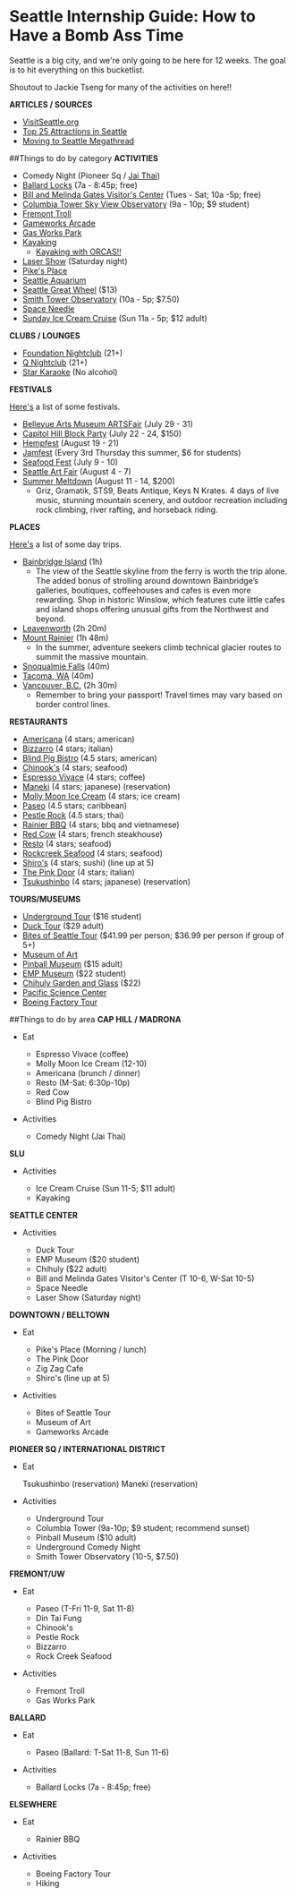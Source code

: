 # Seattle Internship Guide: How to Have a Bomb Ass Time
Seattle is a big city, and we're only going to be here for 12 weeks. The goal is to hit everything on this bucketlist.

Shoutout to Jackie Tseng for many of the activities on here!!

**ARTICLES / SOURCES**

* [VisitSeattle.org](http://www.visitseattle.org/)
* [Top 25 Attractions in Seattle](http://www.visitseattle.org/things-to-do/sightseeing/top-25-attractions/)
* [Moving to Seattle Megathread](https://www.reddit.com/r/Seattle/comments/3g4tkt/2015_moving_to_seattle_megathread/)

##Things to do by category
**ACTIVITIES** 

* Comedy Night (Pioneer Sq / [Jai Thai](https://www.facebook.com/jaithaibroadway/))
* [Ballard Locks](http://www.myballard.com/ballard-locks-seattle/) (7a - 8:45p; free)
* [Bill and Melinda Gates Visitor's Center](http://www.gatesfoundation.org/Visitor-Center) (Tues - Sat; 10a -5p; free)
* [Columbia Tower Sky View Observatory](http://www.skyviewobservatory.com/) (9a - 10p; $9 student)
* [Fremont Troll](https://www.yelp.com/biz/the-fremont-troll-seattle)
* [Gameworks Arcade](https://www.yelp.com/biz/gameworks-seattle)
* [Gas Works Park](https://www.yelp.com/biz/gas-works-park-seattle-2)
* [Kayaking](http://www.nwoc.com/rental/)
  * [Kayaking with ORCAS!!](http://www.sea-quest-kayak.com/sea-kayaking-locations/kayak-tours-schedule/)
* [Laser Show](https://www.pacificsciencecenter.org/laser-dome/) (Saturday night)
* [Pike's Place](http://pikeplacemarket.org/)
* [Seattle Aquarium](http://www.seattleaquarium.org/)
* [Seattle Great Wheel](http://seattlegreatwheel.com/) ($13)
* [Smith Tower Observatory](http://smithtower.com/observe/observation-deck-info-calendar/) (10a - 5p; $7.50)
* [Space Needle](http://www.spaceneedle.com/home/index-fallback.html)
* [Sunday Ice Cream Cruise](http://www.seattleferryservice.com/sunday-ice-cream-cruise/) (Sun 11a - 5p; $12 adult)

**CLUBS / LOUNGES**

* [Foundation Nightclub](https://www.yelp.com/biz/foundation-nightclub-seattle) (21+)
* [Q Nightclub](https://www.yelp.com/biz/q-nightclub-seattle-2?osq=night+club) (21+)
* [Star Karaoke](https://www.yelp.com/biz/star-karaoke-seattle-3?osq=clubs) (No alcohol)

**FESTIVALS**

[Here's](http://www.visitseattle.org/things-to-do/events/festivals/) a list of some festivals.

* [Bellevue Arts Museum ARTSFair](http://www.bellevuearts.org/fair/index.html) (July 29 - 31)
* [Capitol Hill Block Party](http://capitolhillblockparty.com/) (July 22 - 24, $150)
* [Hempfest](http://www.hempfest.org/) (August 19 - 21)
* [Jamfest](http://www.wingluke.org/jamfest) (Every 3rd Thursday this summer, $6 for students)
* [Seafood Fest](http://seafoodfest.org/) (July 9 - 10)
* [Seattle Art Fair](http://seattleartfair.com/) (August 4 - 7)
* [Summer Meltdown](http://summermeltdownfest.com/initial-summer-meltdown-2016-lineup-announced/) (August 11 - 14, $200)
  * Griz, Gramatik, STS9, Beats Antique, Keys N Krates. 4 days of live music, stunning mountain scenery, and outdoor recreation including rock climbing, river rafting, and horseback riding.

**PLACES**

[Here's](http://www.visitseattle.org/things-to-do/day-trips/) a list of some day trips.

* [Bainbridge Island](https://www.bainbridgeisland.com/) (1h)
  * The view of the Seattle skyline from the ferry is worth the trip alone. The added bonus of strolling around downtown Bainbridge’s galleries, boutiques, coffeehouses and cafes is even more rewarding. Shop in historic Winslow, which features cute little cafes and island shops offering unusual gifts from the Northwest and beyond.
* [Leavenworth](http://www.leavenworth.org/) (2h 20m)
* [Mount Rainier](https://www.yelp.com/biz/mount-rainier-national-park-ashford) (1h 48m)
  * In the summer, adventure seekers climb technical glacier routes to summit the massive mountain.
* [Snoqualmie Falls](http://www.snoqualmiefalls.com/) (40m)
* [Tacoma, WA](http://www.cityoftacoma.org/) (40m)
* [Vancouver, B.C.](http://www.tourismvancouver.com/) (2h 30m)
  * Remember to bring your passport! Travel times may vary based on border control lines.


**RESTAURANTS** 

* [Americana](https://www.yelp.com/biz/americana-seattle) (4 stars; american)
* [Bizzarro](https://www.yelp.com/biz/bizzarro-italian-caf%C3%A9-seattle-2) (4 stars; italian)
* [Blind Pig Bistro](https://www.yelp.com/biz/blind-pig-bistro-seattle) (4.5 stars; american)
* [Chinook's](https://www.yelp.com/biz/chinooks-seattle) (4 stars; seafood)
* [Espresso Vivace](https://www.yelp.com/biz/espresso-vivace-roasteria-seattle) (4 stars; coffee)
* [Maneki](https://www.yelp.com/biz/maneki-seattle) (4 stars; japanese) (reservation)
* [Molly Moon Ice Cream](https://www.yelp.com/biz/molly-moons-homemade-ice-cream-seattle-6) (4 stars; ice cream)
* [Paseo](https://www.yelp.com/biz/paseo-seattle-3) (4.5 stars; caribbean)
* [Pestle Rock](https://www.yelp.com/biz/pestle-rock-seattle) (4.5 stars; thai)
* [Rainier BBQ](https://www.yelp.com/biz/rainier-restaurant-and-bbq-seattle) (4 stars; bbq and vietnamese)
* [Red Cow](https://www.yelp.com/biz/red-cow-seattle) (4 stars; french steakhouse)
* [Resto](https://www.yelp.com/biz/resto-seattle) (4 stars; seafood) 
* [Rockcreek Seafood](https://www.yelp.com/biz/rockcreek-seafood-and-spirits-seattle) (4 stars; seafood)
* [Shiro's](https://www.yelp.com/biz/shiros-seattle) (4 stars; sushi) (line up at 5)
* [The Pink Door](https://www.yelp.com/biz/the-pink-door-seattle) (4 stars; italian)
* [Tsukushinbo](https://www.yelp.com/biz/tsukushinbo-seattle) (4 stars; japanese) (reservation)


**TOURS/MUSEUMS** 

* [Underground Tour](http://www.undergroundtour.com/) ($16 student)
* [Duck Tour](http://www.ridetheducksofseattle.com/) ($29 adult)
* [Bites of Seattle Tour](https://www.seattlebitesfoodtours.com/) ($41.99 per person; $36.99 per person if group of 5+)
* [Museum of Art](http://www.seattleartmuseum.org/)
* [Pinball Museum](http://www.seattlepinballmuseum.com/) ($15 adult)
* [EMP Museum](http://www.empmuseum.org/) ($22 student)
* [Chihuly Garden and Glass](http://www.chihulygardenandglass.com/) ($22)
* [Pacific Science Center](https://www.pacificsciencecenter.org/)
* [Boeing Factory Tour](http://www.futureofflight.org/)

##Things to do by area
**CAP HILL / MADRONA** 

* Eat
  
  * Espresso Vivace (coffee)
  * Molly Moon Ice Cream (12-10)
  * Americana (brunch / dinner)
  * Resto (M-Sat: 6:30p-10p)
  * Red Cow
  * Blind Pig Bistro
  
* Activities
  * Comedy Night (Jai Thai)


**SLU** 

* Activities
  
  * Ice Cream Cruise (Sun 11-5; $11 adult)
  * Kayaking
  


**SEATTLE CENTER** 

* Activities
  
  * Duck Tour
  * EMP Museum ($20 student)
  * Chihuly ($22 adult)
  * Bill and Melinda Gates Visitor's Center (T 10-6, W-Sat 10-5)
  * Space Needle
  * Laser Show (Saturday night)
  

  
**DOWNTOWN / BELLTOWN** 

* Eat
  
  * Pike's Place (Morning / lunch)
  * The Pink Door
  * Zig Zag Cafe
  * Shiro's (line up at 5)
  
* Activities
  
  * Bites of Seattle Tour
  * Museum of Art
  * Gameworks Arcade
  

  
**PIONEER SQ / INTERNATIONAL DISTRICT** 

* Eat
  
  Tsukushinbo (reservation)
  Maneki (reservation)
  
* Activities
  
  * Underground Tour
  * Columbia Tower (9a-10p; $9 student; recommend sunset)
  * Pinball Museum ($10 adult)
  * Underground Comedy Night
  * Smith Tower Observatory (10-5, $7.50)
  

  
**FREMONT/UW** 

* Eat
  * Paseo (T-Fri 11-9, Sat 11-8)
  * Din Tai Fung
  * Chinook's
  * Pestle Rock
  * Bizzarro
  * Rock Creek Seafood
  
* Activities
  
  * Fremont Troll
  * Gas Works Park
  

  
**BALLARD** 

* Eat
  * Paseo (Ballard: T-Sat 11-8, Sun 11-6)
  
* Activities  
  * Ballard Locks (7a - 8:45p; free)
  


**ELSEWHERE** 
* Eat
  * Rainier BBQ
  
* Activities
  * Boeing Factory Tour
  * Hiking

